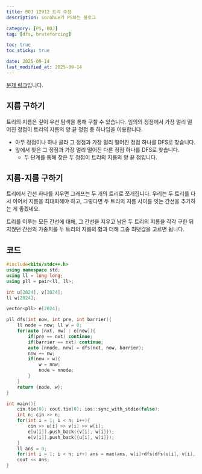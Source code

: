 ```yaml
---
title: BOJ 12912 트리 수정
description: sorohue가 PS하는 블로그

category: [PS, BOJ]
tag: [dfs, bruteforcing]

toc: true
toc_sticky: true

date: 2025-09-14
last_modified_at: 2025-09-14
---
```


[문제 링크](https://boj.kr/12912)입니다.

## 지름 구하기

트리의 지름은 깊이 우선 탐색을 통해 구할 수 있습니다. 임의의 정점에서 가장 멀리 떨어진 정점이 트리의 지름의 양 끝 정점 중 하나임을 이용합니다.

- 아무 정점이나 하나 골라 그 정점과 가장 멀리 떨어진 정점 하나를 DFS로 찾습니다.
- 앞에서 찾은 그 정점과 가장 멀리 떨어진 다른 정점 하나를 DFS로 찾습니다.
    - 두 단계를 통해 찾은 두 정점이 트리의 지름의 양 끝 점입니다.

## 지름-지름 구하기

트리에서 간선 하나를 지우면 그래프는 두 개의 트리로 쪼개집니다. 우리는 두 트리를 다시 이어서 지름을 최대화해야 하고, 그렇다면 두 트리의 지름 사이를 잇는 간선을 추가하는 게 좋겠네요.

트리를 이루는 모든 간선에 대해, 그 간선을 지우고 남은 두 트리의 지름을 각각 구한 뒤 지웠던 간선의 가중치를 두 트리의 지름의 합과 더해 그중 최댓값을 고르면 됩니다.

## 코드

```cpp
#include<bits/stdc++.h>
using namespace std;
using ll = long long;
using pll = pair<ll, ll>;

int u[2024], v[2024];
ll w[2024];

vector<pll> e[2024];

pll dfs(int now, int pre, int barrier){
	ll node = now; ll w = 0;
	for(auto [nxt, nw] : e[now]){
		if(pre == nxt) continue;
		if(barrier == nxt) continue;
		auto [nnode, nnw] = dfs(nxt, now, barrier);
		nnw += nw;
		if(nnw > w){
			w = nnw;
			node = nnode;
		}
	}
	return {node, w};
}

int main(){
	cin.tie(0); cout.tie(0); ios::sync_with_stdio(false);
	int n; cin >> n;
	for(int i = 1; i < n; i++){
		cin >> u[i] >> v[i] >> w[i];
		e[u[i]].push_back({v[i], w[i]});
		e[v[i]].push_back({u[i], w[i]});
	}
	ll ans = 0;
	for(int i = 1; i < n; i++) ans = max(ans, w[i]+dfs(dfs(u[i], v[i], v[i]).first, v[i], v[i]).second+dfs(dfs(v[i], u[i], u[i]).first, u[i], u[i]).second);
	cout << ans;
}
```